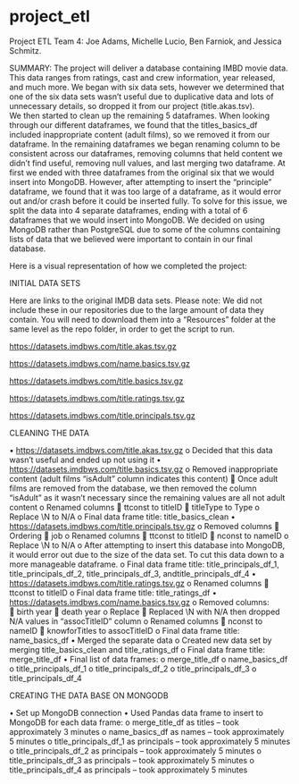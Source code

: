 # project_etl
Project ETL
Team 4: Joe Adams, Michelle Lucio, Ben Farniok, and Jessica Schmitz.

SUMMARY:
 The project will deliver a database containing IMBD movie data. This data ranges from ratings, cast and crew information, year released, and much more. We began with six data sets, however we determined that one of the six data sets wasn’t useful due to duplicative data and lots of unnecessary details, so dropped it from our project (title.akas.tsv).  
We then started to clean up the remaining 5 dataframes. When looking through our different dataframes, we found that the titles_basics_df included inappropriate content (adult films), so we removed it from our dataframe. In the remaining dataframes we began renaming column to be consistent across our dataframes, removing columns that held content we didn’t find useful, removing null values, and last merging two dataframe.
 At first we ended with three dataframes from the original six that we would insert into MongoDB. However, after attempting to insert the “principle” dataframe, we found that it was too large of a dataframe, as it would error out and/or crash before it could be inserted fully. To solve for this issue, we split the data into 4 separate dataframes, ending with a total of 6 dataframes that we would insert into MongoDB. We decided on using MongoDB rather than PostgreSQL due to some of the columns containing lists of data that we believed were important to contain in our final database. 

Here is a visual representation of how we completed the project: 
 

INITIAL DATA SETS

Here are links to the original IMDB data sets. Please note: We did not include these in our repositories due to the large amount of data they contain. You will need to download them into a “Resources” folder at the same level as the repo folder, in order to get the script to run. 

https://datasets.imdbws.com/title.akas.tsv.gz

https://datasets.imdbws.com/name.basics.tsv.gz

https://datasets.imdbws.com/title.basics.tsv.gz

https://datasets.imdbws.com/title.ratings.tsv.gz

https://datasets.imdbws.com/title.principals.tsv.gz


CLEANING THE DATA

•	https://datasets.imdbws.com/title.akas.tsv.gz
o	Decided that this data wasn’t useful and ended up not using it 
•	https://datasets.imdbws.com/title.basics.tsv.gz
o	Removed inappropriate content (adult films “isAdult” column indicates this content)
	Once adult films are removed from the database, we then removed the column “isAdult” as it wasn’t necessary since the remaining values are all not adult content
o	Renamed columns 
	ttconst to titleID
	titleType to Type
o	Replace \N to N/A
o	Final data frame title: title_basics_clean
•	https://datasets.imdbws.com/title.principals.tsv.gz
o	Removed columns
	Ordering
	job
o	Renamed columns
	ttconst to titleID
	nconst to nameID
o	Replace \N to N/A
o	After attempting to insert this database into MongoDB, it would error out due to the size of the data set. To cut this data down to a more manageable dataframe.
o	Final data frame title: title_principals_df_1, title_principals_df_2, title_principals_df_3, andtitle_principals_df_4
•	https://datasets.imdbws.com/title.ratings.tsv.gz
o	Renamed columns
	ttconst to titleID
o	Final data frame title: title_ratings_df
•	https://datasets.imdbws.com/name.basics.tsv.gz
o	Removed columns:	
	birth year
	death year 
o	Replace 
	Replaced \N with N/A then dropped N/A values in “assocTitleID” column
o	Renamed columns
	nconst to nameID
	knowforTitles to assocTitleID
o	Final data frame title: name_basics_df
•	Merged the separate data 
o	Created new data set by merging title_basics_clean and title_ratings_df
o	Final data frame title: merge_title_df
•	Final list of data frames: 
o	merge_title_df
o	name_basics_df
o	title_principals_df_1
o	title_principals_df_2
o	title_principals_df_3
o	title_principals_df_4


CREATING THE DATA BASE ON MONGODB

•	Set up MongoDB connection
•	Used Pandas data frame to insert to MongoDB for each data frame:
o	merge_title_df as titles – took approximately 3 minutes
o	name_basics_df as names – took approximately 5 minutes
o	title_principals_df_1 as principals – took approximately 5 minutes
o	title_principals_df_2 as principals – took approximately 5 minutes
o	title_principals_df_3 as principals – took approximately 5 minutes
o	title_principals_df_4 as principals – took approximately 5 minutes


